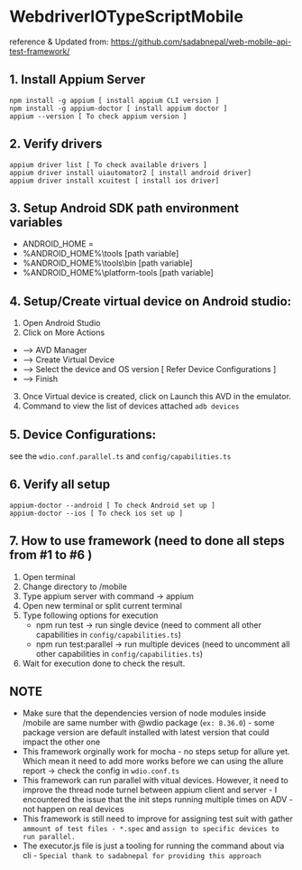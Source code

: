 # WebdriverIOTypeScriptMobile

reference & Updated from: https://github.com/sadabnepal/web-mobile-api-test-framework/

## 1. Install Appium Server

    npm install -g appium [ install appium CLI version ]
    npm install -g appium-doctor [ install appium doctor ]
    appium --version [ To check appium version ]

## 2. Verify drivers

    appium driver list [ To check available drivers ]
    appium driver install uiautomator2 [ install android driver]
    appium driver install xcuitest [ install ios driver]

## 3. Setup Android SDK path environment variables

- ANDROID_HOME = <path to Sdk folder>
- %ANDROID_HOME%\tools [path variable]
- %ANDROID_HOME%\tools\bin [path variable]
- %ANDROID_HOME%\platform-tools [path variable]

## 4. Setup/Create virtual device on Android studio:

1. Open Android Studio
2. Click on More Actions

- --> AVD Manager
- --> Create Virtual Device
- --> Select the device and OS version [ Refer Device Configurations ]
- --> Finish

3. Once Virtual device is created, click on Launch this AVD in the emulator.
4. Command to view the list of devices attached `adb devices`

## 5. Device Configurations:

see the `wdio.conf.parallel.ts` and `config/capabilities.ts`

## 6. Verify all setup

    appium-doctor --android [ To check Android set up ]
    appium-doctor --ios [ To check ios set up ]

## 7. How to use framework (need to done all steps from #1 to #6 )

1. Open terminal
2. Change directory to /mobile
3. Type appium server with command -> appium
4. Open new terminal or split current terminal
5. Type following options for execution
   - npm run test -> run single device (need to comment all other capabilities in `config/capabilities.ts`)
   - npm run test:parallel -> run multiple devices (need to uncomment all other capabilities in `config/capabilities.ts`)
6. Wait for execution done to check the result.

## NOTE

- Make sure that the dependencies version of node modules inside /mobile are same number with @wdio package (`ex: 8.36.0`) - some package version are default installed with latest version that could impact the other one
- This framework orginally work for mocha - no steps setup for allure yet. Which mean it need to add more works before we can using the allure report -> check the config in `wdio.conf.ts`
- This framework can run parallel with vitual devices. However, it need to improve the thread node turnel between appium client and server - I encountered the issue that the init steps running multiple times on ADV - not happen on real devices
- This framework is still need to improve for assigning test suit with gather `ammount of test files - *.spec` and `assign to specific devices to run parallel.`
- The executor.js file is just a tooling for running the command about via cli - `Special thank to sadabnepal for providing this approach`
